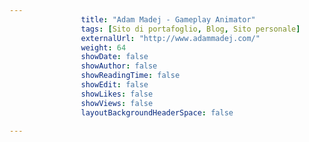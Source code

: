 ---
                title: "Adam Madej - Gameplay Animator"
                tags: [Sito di portafoglio, Blog, Sito personale]
                externalUrl: "http://www.adammadej.com/"
                weight: 64
                showDate: false
                showAuthor: false
                showReadingTime: false
                showEdit: false
                showLikes: false
                showViews: false
                layoutBackgroundHeaderSpace: false
                ---

